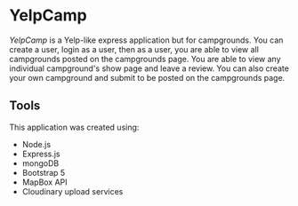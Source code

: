 # YelpCamp

*YelpCamp* is a Yelp-like express application but for campgrounds. You can create a user, login as a user, then as a user, you are able to view all campgrounds posted on the campgrounds page. You are able to view any individual campground's show page and leave a review. You can also create your own campground and submit to be posted on the campgrounds page.


## Tools

This application was created using:
- Node.js
- Express.js
- mongoDB
- Bootstrap 5
- MapBox API
- Cloudinary upload services
